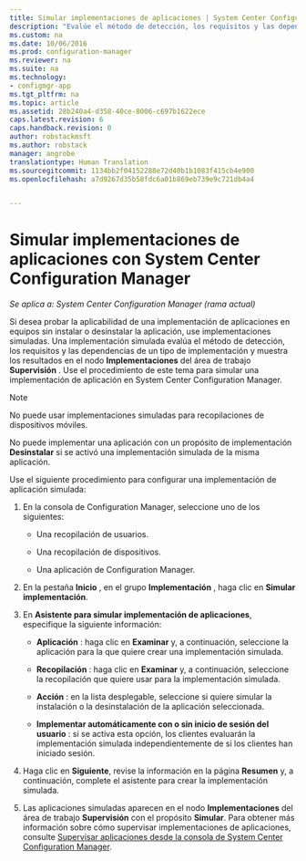 ```yaml
---
title: Simular implementaciones de aplicaciones | System Center Configuration Manager
description: "Evalúe el método de detección, los requisitos y las dependencias de un tipo de implementación sin instalar la aplicación."
ms.custom: na
ms.date: 10/06/2016
ms.prod: configuration-manager
ms.reviewer: na
ms.suite: na
ms.technology:
- configmgr-app
ms.tgt_pltfrm: na
ms.topic: article
ms.assetid: 28b240a4-d358-40ce-8006-c697b1622ece
caps.latest.revision: 6
caps.handback.revision: 0
author: robstackmsft
ms.author: robstack
manager: angrobe
translationtype: Human Translation
ms.sourcegitcommit: 1134bb2f04152288e72d40b1b1083f415cb4e900
ms.openlocfilehash: a7d9267d35b58fdc6a01b869eb739e9c721db4a4


---
```

# <a name="simulate-application-deployments-with-system-center-configuration-manager"></a>Simular implementaciones de aplicaciones con System Center Configuration Manager

*Se aplica a: System Center Configuration Manager (rama actual)*

Si desea probar la aplicabilidad de una implementación de aplicaciones en equipos sin instalar o desinstalar la aplicación, use implementaciones simuladas. Una implementación simulada evalúa el método de detección, los requisitos y las dependencias de un tipo de implementación y muestra los resultados en el nodo **Implementaciones** del área de trabajo **Supervisión** . Use el procedimiento de este tema para simular una implementación de aplicación en System Center Configuration Manager.  

> [!NOTE]  
>  No puede usar implementaciones simuladas para recopilaciones de dispositivos móviles.  
>   
>  No puede implementar una aplicación con un propósito de implementación **Desinstalar** si se activó una implementación simulada de la misma aplicación.  
  
Use el siguiente procedimiento para configurar una implementación de aplicación simulada:
  
1.  En la consola de Configuration Manager, seleccione uno de los siguientes:  

    -   Una recopilación de usuarios.  

    -   Una recopilación de dispositivos.  

    -   Una aplicación de Configuration Manager.  

2.  En la pestaña **Inicio** , en el grupo **Implementación** , haga clic en **Simular implementación**.  

3.  En **Asistente para simular implementación de aplicaciones**, especifique la siguiente información:  

    -   **Aplicación** : haga clic en **Examinar** y, a continuación, seleccione la aplicación para la que quiere crear una implementación simulada.  

    -   **Recopilación** : haga clic en **Examinar** y, a continuación, seleccione la recopilación que quiere usar para la implementación simulada.  

    -   **Acción** : en la lista desplegable, seleccione si quiere simular la instalación o la desinstalación de la aplicación seleccionada.  

    -   **Implementar automáticamente con o sin inicio de sesión del usuario** : si se activa esta opción, los clientes evaluarán la implementación simulada independientemente de si los clientes han iniciado sesión.  

4.  Haga clic en **Siguiente**, revise la información en la página **Resumen** y, a continuación, complete el asistente para crear la implementación simulada.  

5.  Las aplicaciones simuladas aparecen en el nodo **Implementaciones** del área de trabajo **Supervisión** con el propósito **Simular**. Para obtener más información sobre cómo supervisar implementaciones de aplicaciones, consulte [Supervisar aplicaciones desde la consola de System Center Configuration Manager](../../apps/deploy-use/monitor-applications-from-the-console.md).  



<!--HONumber=Nov16_HO1-->


